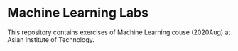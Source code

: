 # Machine Learning Labs
This repository contains exercises of Machine Learning couse (2020Aug) at Asian Institute of Technology.
